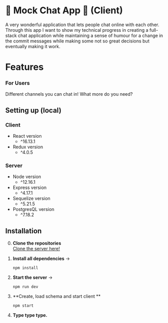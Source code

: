 # :mega: Mock Chat App :mega: (Client)

A very wonderful application that lets people chat online with each other. Through this app I want to show my technical progress in creating a full-stack chat application while maintaining a sense of humour for a change in the commit messages while making some not so great decisions but eventually making it work.

# Features

### For Users

Different channels you can chat in! What more do you need?


## Setting up (local)

### Client
- React version
  - ^16.13.1
- Redux version
  - ^4.0.5

### Server
- Node version
  - ^12.16.1
- Express version
  - ^4.17.1
- Sequelize version
  - ^5.21.5
- PostgresQL version
  - ^7.18.2

## Installation

0. **Clone the repositories** <br>
[Clone the server here!](https://github.com/messmonte/chat-app-server)
1. **Install all dependencies** ->


    ```
    npm install
    ```

2. **Start the server** ->


    ```
    npm run dev
    ```

3. **Create, load schema and start client **


    ```
    npm start
    ```
   

5. **Type type type.**